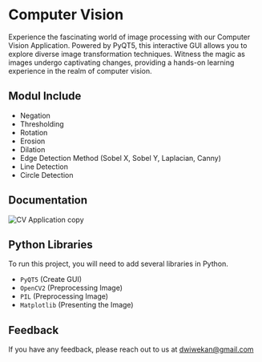 
# Computer Vision

Experience the fascinating world of image processing with our Computer Vision Application. Powered by PyQT5, this interactive GUI allows you to explore diverse image transformation techniques. Witness the magic as images undergo captivating changes, providing a hands-on learning experience in the realm of computer vision.



## Modul Include

 - Negation
 - Thresholding
 - Rotation
 - Erosion
 - Dilation
 - Edge Detection Method (Sobel X, Sobel Y, Laplacian, Canny)
 - Line Detection
 - Circle Detection


## Documentation

![CV Application copy](https://github.com/dwiwekan/Computer-Vision-Midtest/assets/80300827/12d2caa7-1cec-4510-b07c-54d7c3fe7289)



## Python Libraries

To run this project, you will need to add several libraries in Python.

- `PyQT5` (Create GUI)
- `OpenCV2` (Preprocessing Image)
- `PIL` (Preprocessing Image)
- `Matplotlib` (Presenting the Image)


## Feedback

If you have any feedback, please reach out to us at dwiwekan@gmail.com

